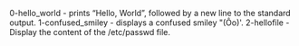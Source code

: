 0-hello_world - prints “Hello, World”, followed by a new line to the standard output.
1-confused_smiley - displays a confused smiley "(Ôo)'.
2-hellofile - Display the content of the /etc/passwd file.
